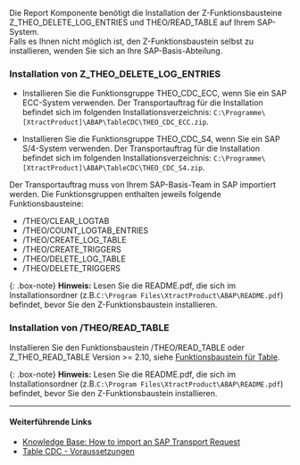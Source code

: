 
Die Report Komponente benötigt die Installation der Z-Funktionsbausteine Z_THEO_DELETE_LOG_ENTRIES und THEO/READ_TABLE auf Ihrem SAP-System.<br>
Falls es Ihnen nicht möglich ist, den Z-Funktionsbaustein selbst zu installieren, wenden Sie sich an Ihre SAP-Basis-Abteilung.

### Installation von Z_THEO_DELETE_LOG_ENTRIES

- Installieren Sie die Funktionsgruppe THEO_CDC_ECC, wenn Sie ein SAP ECC-System verwenden.
Der Transportauftrag für die Installation befindet sich im folgenden Installationsverzeichnis: `C:\Programme\[XtractProduct]\ABAP\TableCDC\THEO_CDC_ECC.zip`.

- Installieren Sie die Funktionsgruppe THEO_CDC_S4, wenn Sie ein SAP S/4-System verwenden.
Der Transportauftrag für die Installation befindet sich im folgenden Installationsverzeichnis: `C:\Programme\[XtractProduct]\ABAP\TableCDC\THEO_CDC_S4.zip`.

Der Transportauftrag muss von Ihrem SAP-Basis-Team in SAP importiert werden.
Die Funktionsgruppen enthalten jeweils folgende Funktionsbausteine:

- /THEO/CLEAR_LOGTAB
- /THEO/COUNT_LOGTAB_ENTRIES
- /THEO/CREATE_LOG_TABLE
- /THEO/CREATE_TRIGGERS
- /THEO/DELETE_LOG_TABLE
- /THEO/DELETE_TRIGGERS

{: .box-note}
**Hinweis:** Lesen Sie die README.pdf, die sich im Installationsordner (z.B.`C:\Program Files\XtractProduct\ABAP\README.pdf`) befindet, bevor Sie den Z-Funktionsbaustein installieren.

### Installation von /THEO/READ_TABLE

Installieren Sie den Funktionsbaustein /THEO/READ_TABLE oder Z_THEO_READ_TABLE Version >= 2.10, siehe [Funktionsbaustein für Table](./funktionsbaustein-fuer-table-extraktion).

{: .box-note}
**Hinweis:** Lesen Sie die README.pdf, die sich im Installationsordner (z.B.`C:\Program Files\XtractProduct\ABAP\README.pdf`) befindet, bevor Sie den Z-Funktionsbaustein installieren.

****
#### Weiterführende Links
- [Knowledge Base: How to import an SAP Transport Request](https://kb.theobald-software.com/sap/how-to-import-an-sap-transport-request-with-the-transport-management-system-stms)
- [Table CDC - Voraussetzungen](../table-cdc#voraussetzungen)
